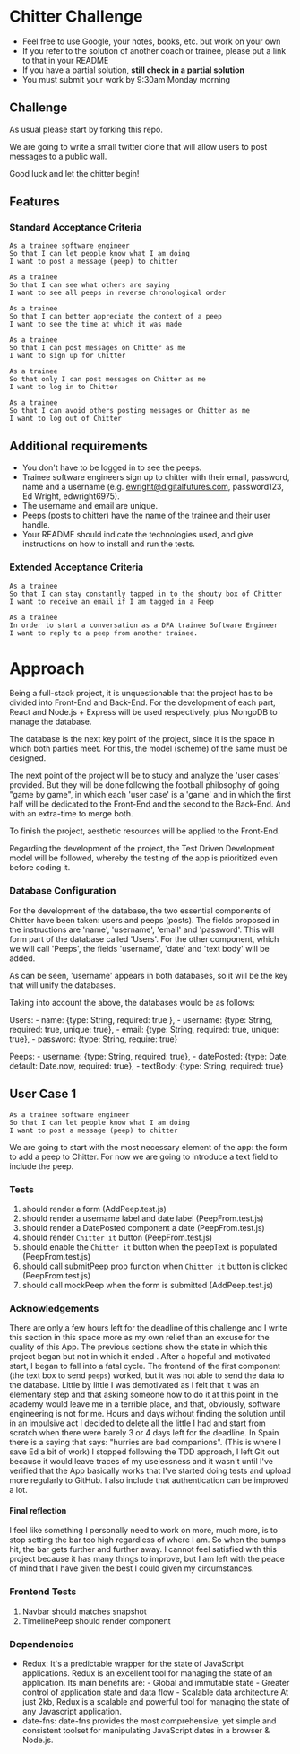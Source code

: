 Chitter Challenge
=================

* Feel free to use Google, your notes, books, etc. but work on your own
* If you refer to the solution of another coach or trainee, please put a link to that in your README
* If you have a partial solution, **still check in a partial solution**
* You must submit your work by 9:30am Monday morning

Challenge
-------

As usual please start by forking this repo.

We are going to write a small twitter clone that will allow users to post messages to a public wall.

Good luck and let the chitter begin!

Features
-------

### Standard Acceptance Criteria

```
As a trainee software engineer
So that I can let people know what I am doing  
I want to post a message (peep) to chitter

As a trainee
So that I can see what others are saying  
I want to see all peeps in reverse chronological order

As a trainee
So that I can better appreciate the context of a peep
I want to see the time at which it was made

As a trainee
So that I can post messages on Chitter as me
I want to sign up for Chitter

As a trainee
So that only I can post messages on Chitter as me
I want to log in to Chitter

As a trainee
So that I can avoid others posting messages on Chitter as me
I want to log out of Chitter
```

Additional requirements
------

* You don't have to be logged in to see the peeps.
* Trainee software engineers sign up to chitter with their email, password, name and a username (e.g. ewright@digitalfutures.com, password123, Ed Wright, edwright6975).
* The username and email are unique.
* Peeps (posts to chitter) have the name of the trainee and their user handle.
* Your README should indicate the technologies used, and give instructions on how to install and run the tests.

### Extended Acceptance Criteria

```
As a trainee
So that I can stay constantly tapped in to the shouty box of Chitter
I want to receive an email if I am tagged in a Peep

As a trainee
In order to start a conversation as a DFA trainee Software Engineer
I want to reply to a peep from another trainee.
```

# Approach

Being a full-stack project, it is unquestionable that the project has to be divided into Front-End and Back-End. For the development of each part, React and Node.js + Express will be used respectively, plus MongoDB to manage the database.

The database is the next key point of the project, since it is the space in which both parties meet. For this, the model (scheme) of the same must be designed.

The next point of the project will be to study and analyze the 'user cases' provided. But they will be done following the football philosophy of going "game by game", in which each 'user case' is a 'game' and in which the first half will be dedicated to the Front-End and the second to the Back-End. And with an extra-time to merge both.

To finish the project, aesthetic resources will be applied to the Front-End.

Regarding the development of the project, the Test Driven Development model will be followed, whereby the testing of the app is prioritized even before coding it.

### Database Configuration

For the development of the database, the two essential components of Chitter have been taken: users and peeps (posts). The fields proposed in the instructions are 'name', 'username', 'email' and 'password'. This will form part of the database called 'Users'. For the other component, which we will call 'Peeps', the fields 'username', 'date' and 'text body' will be added.

As can be seen, 'username' appears in both databases, so it will be the key that will unify the databases.

Taking into account the above, the databases would be as follows:

Users:
    - name: {type: String, required: true },
    - username: {type: String, required: true, unique: true},
    - email: {type: String, required: true, unique: true},
    - password: {type: String, require: true}

Peeps:
    - username: {type: String, required: true},
    - datePosted: {type: Date, default: Date.now, required: true},
    - textBody: {type: String, required: true}

## User Case 1

```
As a trainee software engineer
So that I can let people know what I am doing  
I want to post a message (peep) to chitter
```

We are going to start with the most necessary element of the app: the form to add a peep to Chitter. For now we are going to introduce a text field to include the peep.

### Tests

1. should render a form (AddPeep.test.js)
2. should render a username label and date label (PeepFrom.test.js)
3. should render a DatePosted component a date (PeepFrom.test.js)
4. should render `Chitter it` button (PeepFrom.test.js)
5. should enable the `Chitter it` button when the peepText is populated (PeepFrom.test.js)
6. should call submitPeep prop function when `Chitter it` button is clicked (PeepFrom.test.js)
7. should call mockPeep when the form is submitted (AddPeep.test.js)

### Acknowledgements

There are only a few hours left for the deadline of this challenge and I write this section in this space more as my own relief than an excuse for the quality of this App. The previous sections show the state in which this project began but not in which it ended .
After a hopeful and motivated start, I began to fall into a fatal cycle. The frontend of the first component (the text box to send `peeps`) worked, but it was not able to send the data to the database. Little by little I was demotivated as I felt that it was an elementary step and that asking someone how to do it at this point in the academy would leave me in a terrible place, and that, obviously, software engineering is not for me. Hours and days without finding the solution until in an impulsive act I decided to delete all the little I had and start from scratch when there were barely 3 or 4 days left for the deadline. In Spain there is a saying that says: "hurries are bad companions".
(This is where I save Ed a bit of work) I stopped following the TDD approach, I left Git out because it would leave traces of my uselessness and it wasn't until I've verified that the App basically works that I've started doing tests and upload more regularly to GitHub. I also include that authentication can be improved a lot.

#### Final reflection

I feel like something I personally need to work on more, much more, is to stop setting the bar too high regardless of where I am. So when the bumps hit, the bar gets further and further away. I cannot feel satisfied with this project because it has many things to improve, but I am left with the peace of mind that I have given the best I could given my circumstances.

### Frontend Tests

1. Navbar should matches snapshot
2. TimelinePeep should render component

### Dependencies

* Redux: It's a predictable wrapper for the state of JavaScript applications.
         Redux is an excellent tool for managing the state of an application. Its main benefits are:
            - Global and immutable state
            - Greater control of application state and data flow
            - Scalable data architecture
          At just 2kb, Redux is a scalable and powerful tool for managing the state of any Javascript application.
* date-fns: date-fns provides the most comprehensive, yet simple and consistent toolset for manipulating         JavaScript dates in a browser & Node.js.
